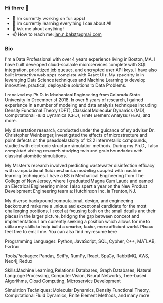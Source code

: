 ### Hi there 👋

- 🔭 I’m currently working on fun apps!
- 🌱 I’m currently learning everything I can about AI!
- 💬 Ask me about anything!
- 📫 How to reach me: ian.n.bakst@gmail.com

### Bio 




I'm a Data Professional with over 4 years experience living in Boston, MA. I have built developed cloud-scalable microservices complete with SQL integration, prioritized job queues, and encrypted user API keys. I have also built interactive web apps complete with React UIs. My specialty is in leveraging Data Science techniques and Machine Learning to develop innovative, practical, deployable solutions to Data Problems.

I received my Ph.D. in Mechanical Engineering from Colorado State University in December of 2018. In over 5 years of research, I gained experience in a number of modeling and data analysis techniques including Density Functional Theory (DFT), Classical Molecular Dynamics (MD), Computational Fluid Dynamics (CFD), Finite Element Analysis (FEA), and more.

My dissertation research, conducted under the guidance of my advisor Dr. Christopher Weinberger, investigated the effects of microstructure and point defects on the pseudoelasticity of 1:2:2 intermetallic compounds, studied with electronic structure simulation methods. During my Ph.D., I also completed visiting research studying twin and grain boundaries with classical atomistic simulations.

My Master's research involved predicting wastewater disinfection efficacy with computational fluid mechanics modeling coupled with machine learning techniques. I have a BS in Mechanical Engineering from The College of New Jersey, where I graduated Magna Cum Laude and earned an Electrical Engineering minor. I also spent a year on the New Product Development Engineering team at Hutchinson Inc. in Trenton, NJ.

My diverse background computational, design, and engineering background make me a unique and exceptional candidate for the most challenging positions. I excel at focusing both on the small details and their places in the larger picture, bridging the gap between concept and implementation.
I am currently seeking a position which allows for me to utilize my skills to help build a smarter, faster, more efficient world. 
Please feel free to email me. You can also find my resume here

Programming Languages: Python, JavaScript, SQL, Cypher, C++, MATLAB, Fortran

Tools/Packages: Pandas, SciPy, NumPy, React, SpaCy, RabbitMQ, AWS, Neo4j, Redux

Skills:Machine Learning, Relational Databases, Graph Databases, Natural Language Processing, Computer Vision, Neural Networks, Tree-based Algorithms, Cloud Computing, Microservice Development

Simulation Techniques: Molecular Dynamics, Density Functional Theory, Computational Fluid Dynamics, Finite Element Methods, and many more